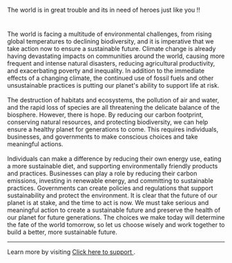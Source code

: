 <html>
  <head>
    <title>THE WORLD IS IN GREAT TROUBLE</title> <br>
    <h>The world is in great trouble and its in need of heroes just like you !!</h>
  </head>
  <body>
    <h1></h1>
    <p>
The world is facing a multitude of environmental challenges, from rising global temperatures to declining biodiversity, and it is imperative that we take action          now to ensure a sustainable future. Climate change is already having devastating impacts on communities around the world, causing more frequent and intense               natural     disasters, reducing agricultural productivity, and exacerbating poverty and inequality.
In addition to the immediate effects of a changing climate, the continued use of fossil fuels and other unsustainable practices is putting our planet's ability          to support life at risk.<br><br>
The destruction of habitats and ecosystems, the pollution of air and water, and the rapid loss of species are all threatening the                delicate balance of the biosphere.
However, there is hope. By reducing our carbon footprint, conserving natural resources, and protecting biodiversity, we can help ensure a healthy planet for            generations to come. This requires individuals, businesses, and governments to make conscious choices and take meaningful actions.<br><br>
Individuals can make a difference by reducing their own energy use, eating a more sustainable diet, and supporting environmentally friendly products and practices.        Businesses can play a role by reducing their carbon emissions, investing in renewable energy, and committing to sustainable practices. Governments can create           policies and regulations that support sustainability and protect the environment.
It is clear that the future of our planet is at stake, and the time to act is now. We must take serious and meaningful action to create a sustainable future and          preserve the health of our planet for future generations. The choices we make today will determine the fate of the world tomorrow, so let us choose wisely and           work together to build a better, more sustainable future.
</p>
    <hr>
    <p>Learn more by visiting <a href="https://youtu.be/xvFZjo5PgG0">Click here to support </a>.</p>
  </body>
</html>
